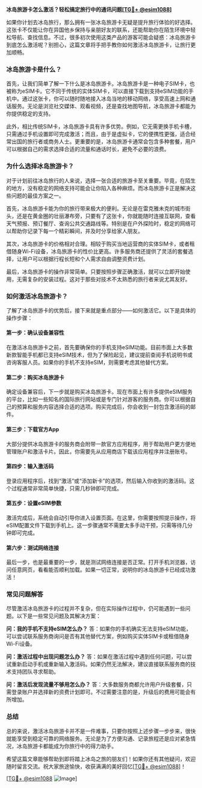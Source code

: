 **冰岛旅游卡怎么激活？轻松搞定旅行中的通讯问题[[TG💪+ @esim1088](https://t.me/s/esim1088)]**

如果你计划去冰岛旅行，那么拥有一张冰岛旅游卡无疑是提升旅行体验的好选择。这张卡不仅能让你在异国他乡保持与亲朋好友的联系，还能帮助你在陌生环境中轻松导航、查找信息。不过，很多初次使用这类产品的游客可能会疑惑：冰岛旅游卡到底怎么激活呢？别担心，这篇文章将手把手教你如何激活冰岛旅游卡，让旅行更加顺畅。

### 冰岛旅游卡是什么？

首先，让我们简单了解一下什么是冰岛旅游卡。冰岛旅游卡是一种电子SIM卡，也被称为eSIM卡。它不同于传统的实体SIM卡，可以直接下载到支持eSIM功能的手机中。通过这张卡，你可以随时随地接入冰岛当地的移动网络，享受高速上网和通话服务。无论是浏览社交媒体、观看视频，还是查找地图导航，冰岛旅游卡都能为你提供稳定的支持。

此外，相比传统SIM卡，冰岛旅游卡具有许多优势。例如，它无需更换手机卡槽，只需通过手机设置即可完成激活；而且，由于是虚拟卡，它的便携性更强，适合经常出国的旅行者或商务人士。更重要的是，冰岛旅游卡通常会包含多种套餐，用户可以根据自己的需求选择合适的流量和通话时长，避免不必要的浪费。

### 为什么选择冰岛旅游卡？

对于计划前往冰岛旅行的人来说，选择一张合适的旅游卡至关重要。毕竟，在陌生的地方，没有稳定的网络支持可能会让你陷入各种麻烦。而冰岛旅游卡正是解决这些问题的最佳方案之一。

首先，冰岛旅游卡能为你的旅行带来极大的便利。无论是在雷克雅未克的城市街头，还是在黄金圈的壮丽瀑布旁，只要有了这张卡，你就能随时连接互联网，查看天气预报、预订餐厅、查询公共交通路线等。特别是在户外探险时，稳定的网络可以帮助你记录下每一个精彩瞬间，并及时分享给家人朋友。

其次，冰岛旅游卡的价格相对合理。相较于购买当地运营商的实体SIM卡，或者租借随身Wi-Fi设备，冰岛旅游卡的性价比更高。许多服务商还提供了灵活的套餐选择，让用户可以根据行程长短和个人需求自由调整资费计划。

最后，冰岛旅游卡的操作非常简单。只要按照步骤正确激活，就可以立即开始使用，无需复杂的安装过程。这对于那些对技术不太熟悉的旅行者来说尤其友好。

### 如何激活冰岛旅游卡？

了解了冰岛旅游卡的优势后，接下来就是重点部分——如何激活它。以下是具体的操作步骤：

#### 第一步：确认设备兼容性

在激活冰岛旅游卡之前，首先要确保你的手机支持eSIM功能。目前市面上大多数新款智能手机都已支持eSIM技术，但为了保险起见，建议提前查阅手机说明书或咨询客服人员。如果你的手机不支持eSIM，则需要考虑其他替代方案。

#### 第二步：购买冰岛旅游卡

确定设备兼容后，下一步就是购买冰岛旅游卡。现在市面上有许多提供eSIM服务的平台，比如一些知名的国际旅行网站或是专门针对游客的服务商。你可以根据自己的预算和服务内容选择合适的选项。购买完成后，你会收到一封包含激活码的邮件。

#### 第三步：下载官方App

大部分提供冰岛旅游卡的服务商会附带一款官方应用程序，用于帮助用户更方便地管理账户和激活卡片。因此，你需要先从应用商店下载该应用程序并注册账号。

#### 第四步：输入激活码

登录应用程序后，找到“激活”或“添加新卡”的选项，然后输入你收到的激活码。这个过程通常非常简单快捷，只需几秒钟即可完成。

#### 第五步：设置eSIM参数

激活完成后，系统会自动引导你进入设置页面。在这里，你需要按照提示操作，将eSIM配置文件下载到手机上。这一步骤通常不需要太多手动干预，只需等待几分钟即可完成。

#### 第六步：测试网络连接

最后一步，也是最重要的一步，就是测试网络连接是否正常。打开手机浏览器，访问任意网页，看看能否顺利加载。如果一切正常，说明你的冰岛旅游卡已经成功激活！

### 常见问题解答

尽管激活冰岛旅游卡的过程并不复杂，但在实际操作过程中，仍可能遇到一些问题。以下是一些常见问题及其解决方案：

**问：我的手机不支持eSIM怎么办？**
答：如果你的手机确实无法支持eSIM功能，可以尝试联系服务商询问是否有其他替代方案，例如购买实体SIM卡或租借随身Wi-Fi设备。

**问：激活过程中出现问题怎么办？**
答：如果在激活过程中遇到任何问题，可以尝试重新启动手机或重新输入激活码。如果仍然无法解决，建议直接联系服务商的技术支持团队寻求帮助。

**问：激活后发现流量不够用怎么办？**
答：大多数服务商都允许用户升级套餐，只需登录账户并选择新的资费计划即可。不过需要注意的是，升级后的费用可能会有所增加。

### 总结

总的来说，激活冰岛旅游卡并不是一件难事，只要你按照上述步骤一步步来，很快就能享受到稳定可靠的网络服务。无论是为了方便沟通、记录旅程还是应对紧急情况，冰岛旅游卡都能成为你旅行中的得力助手。

希望这篇文章能够帮助到即将踏上冰岛之旅的朋友们！如果你还有其他疑问，欢迎随时留言交流。祝大家旅途愉快，收获满满的美好回忆[[TG💪+ @esim1088](https://t.me/s/esim1088)]！

[[TG💪+ @esim1088](https://t.me/s/esim1088) ![Image](https://i.postimg.cc/4NQfJmqS/Snipaste-2025-05-13-00-14-12.png)]